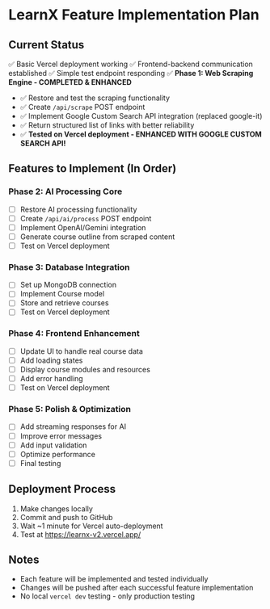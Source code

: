 # LearnX Feature Implementation Plan

## Current Status
✅ Basic Vercel deployment working
✅ Frontend-backend communication established
✅ Simple test endpoint responding
✅ **Phase 1: Web Scraping Engine - COMPLETED & ENHANCED**
  - ✅ Restore and test the scraping functionality
  - ✅ Create `/api/scrape` POST endpoint
  - ✅ Implement Google Custom Search API integration (replaced google-it)
  - ✅ Return structured list of links with better reliability
  - ✅ **Tested on Vercel deployment - ENHANCED WITH GOOGLE CUSTOM SEARCH API!**

## Features to Implement (In Order)

### Phase 2: AI Processing Core
- [ ] Restore AI processing functionality
- [ ] Create `/api/ai/process` POST endpoint
- [ ] Implement OpenAI/Gemini integration
- [ ] Generate course outline from scraped content
- [ ] Test on Vercel deployment

### Phase 3: Database Integration
- [ ] Set up MongoDB connection
- [ ] Implement Course model
- [ ] Store and retrieve courses
- [ ] Test on Vercel deployment

### Phase 4: Frontend Enhancement
- [ ] Update UI to handle real course data
- [ ] Add loading states
- [ ] Display course modules and resources
- [ ] Add error handling
- [ ] Test on Vercel deployment

### Phase 5: Polish & Optimization
- [ ] Add streaming responses for AI
- [ ] Improve error messages
- [ ] Add input validation
- [ ] Optimize performance
- [ ] Final testing

## Deployment Process
1. Make changes locally
2. Commit and push to GitHub
3. Wait ~1 minute for Vercel auto-deployment
4. Test at https://learnx-v2.vercel.app/

## Notes
- Each feature will be implemented and tested individually
- Changes will be pushed after each successful feature implementation
- No local `vercel dev` testing - only production testing

